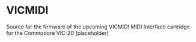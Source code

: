 VICMIDI
=======

Source for the firmware of the upcoming VICMIDI MIDI Interface cartridge for the Commodore VIC-20  (placeholder)